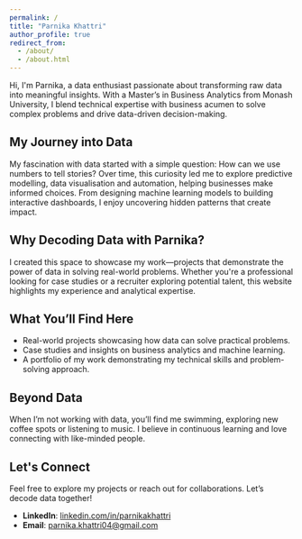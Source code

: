```yaml
---
permalink: /
title: "Parnika Khattri"
author_profile: true
redirect_from: 
  - /about/
  - /about.html
---
```


Hi, I'm Parnika, a data enthusiast passionate about transforming raw data into meaningful insights. With a Master’s in Business Analytics from Monash University, I blend technical expertise with business acumen to solve complex problems and drive data-driven decision-making.

## My Journey into Data

My fascination with data started with a simple question: How can we use numbers to tell stories? Over time, this curiosity led me to explore predictive modelling, data visualisation and automation, helping businesses make informed choices. From designing machine learning models to building interactive dashboards, I enjoy uncovering hidden patterns that create impact.

## Why Decoding Data with Parnika?

I created this space to showcase my work—projects that demonstrate the power of data in solving real-world problems. Whether you're a professional looking for case studies or a recruiter exploring potential talent, this website highlights my experience and analytical expertise.

## What You’ll Find Here

- Real-world projects showcasing how data can solve practical problems.
- Case studies and insights on business analytics and machine learning.
- A portfolio of my work demonstrating my technical skills and problem-solving approach.

## Beyond Data

When I’m not working with data, you’ll find me swimming, exploring new coffee spots or listening to music. I believe in continuous learning and love connecting with like-minded people.

## Let's Connect

Feel free to explore my projects or reach out for collaborations. Let’s decode data together!

- **LinkedIn**: [linkedin.com/in/parnikakhattri](https://www.linkedin.com/in/parnikakhattri)  
- **Email**: [parnika.khattri04@gmail.com](mailto:parnika.khattri04@gmail.com)  
